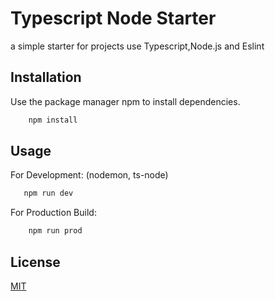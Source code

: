 # Typescript Node Starter

a simple starter for projects use Typescript,Node.js and Eslint

## Installation

Use the package manager npm to install dependencies.

```bash
    npm install
```

## Usage
For Development: (nodemon, ts-node)
```bash
   npm run dev 
```
For Production Build:
````bash
    npm run prod
````
## License
[MIT](https://choosealicense.com/licenses/mit/)
